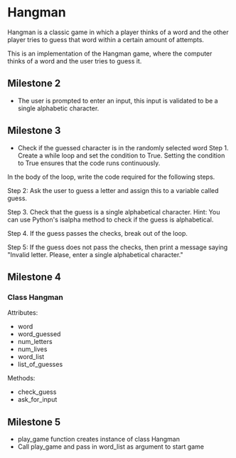 # Hangman
Hangman is a classic game in which a player thinks of a word and the other player tries to guess that word within a certain amount of attempts.

This is an implementation of the Hangman game, where the computer thinks of a word and the user tries to guess it. 

## Milestone 2
* The user is prompted to enter an input, this input is validated to be a single alphabetic character.

## Milestone 3
* Check if the guessed character is in the randomly selected word
Step 1. Create a while loop and set the condition to True. Setting the condition to True ensures that the code runs continuously.

In the body of the loop, write the code required for the following steps.

Step 2: Ask the user to guess a letter and assign this to a variable called guess.

Step 3. Check that the guess is a single alphabetical character. Hint: You can use Python's isalpha method to check if the guess is alphabetical.

Step 4. If the guess passes the checks, break out of the loop.

Step 5: If the guess does not pass the checks, then print a message saying "Invalid letter. Please, enter a single alphabetical character."

## Milestone 4
### Class Hangman

Attributes:

* word
* word_guessed
* num_letters
* num_lives
* word_list
* list_of_guesses

Methods:

* check_guess
* ask_for_input

## Milestone 5

* play_game function creates instance of class Hangman
* Call play_game and pass in word_list as argument to start game